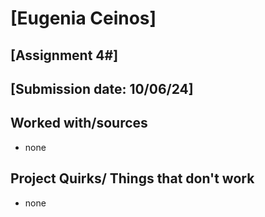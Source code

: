 # [Eugenia Ceinos]
## [Assignment 4#]
## [Submission date: 10/06/24]
## Worked with/sources 
* none
## Project Quirks/ Things that don't work
* none

